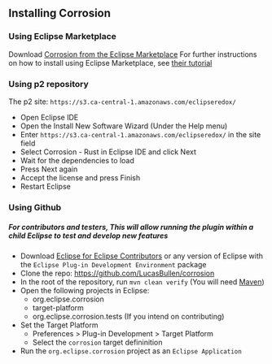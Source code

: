 ## Installing Corrosion

### Using Eclipse Marketplace
Download [Corrosion from the Eclipse Marketplace](https://marketplace.eclipse.org/content/corrosion-rust-edition-eclipse-ide)
For further instructions on how to install using Eclipse Marketplace, see [their tutorial](https://marketplace.eclipse.org/marketplace-client-intro?mpc_install=3835145)

### Using p2 repository
The p2 site: `https://s3.ca-central-1.amazonaws.com/eclipseredox/`
 - Open Eclipse IDE
 - Open the Install New Software Wizard (Under the Help menu)
 - Enter `https://s3.ca-central-1.amazonaws.com/eclipseredox/` in the site field
 - Select Corrosion - Rust in Eclipse IDE and click Next
 - Wait for the dependencies to load
 - Press Next again
 - Accept the license and press Finish
 - Restart Eclipse

### Using Github
##### For contributors and testers, This will allow running the plugin within a child Eclipse to test and develop new features 
 - Download [Eclipse for Eclipse Contributors](https://www.eclipse.org/downloads/packages/eclipse-ide-eclipse-committers/oxygen2) or any version of Eclipse with the `Eclipse Plug-in Development Environment` package
 - Clone the repo: https://github.com/LucasBullen/corrosion
 - In the root of the repository, run `mvn clean verify` (You will need [Maven](http://maven.apache.org/))
 - Open the following projects in Eclipse:
   - org.eclipse.corrosion
   - target-platform
   - org.eclipse.corrosion.tests (If you intend on contributing)
 - Set the Target Platform
   - Preferences > Plug-in Development > Target Platform
   - Select the `corrosion` target defininition
 - Run the `org.eclipse.corrosion` project as an `Eclipse Application`


